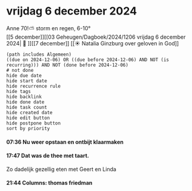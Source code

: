 # vrijdag 6 december 2024

Anne 70!⛅ storm en regen, 6-10°<br>[[5 december]][[03 Geheugen/Dagboek/2024/1206 vrijdag 6 december 2024| 📓 ]][[7 december]]
[[☀️ Natalia Ginzburg over geloven in God]]
```tasks
(path includes Algemeen)
((due on 2024-12-06) OR ((due before 2024-12-06) AND NOT (is recurring))) AND NOT (done before 2024-12-06)
# not done
hide due date
hide start date
hide recurrence rule
hide tags
hide backlink
hide done date
hide task count
hide created date
hide edit button
hide postpone button 
sort by priority 
```
#### 07:36 Nu weer opstaan en ontbijt klaarmaken
#### 17:47 Dat was de thee met taart. 
Zo dadelijk gezellig eten met Geert en Linda
#### 21:44 Columns: thomas friedman